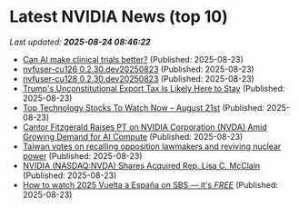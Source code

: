 # Latest NVIDIA News (top 10)
_Last updated: **2025-08-24 08:46:22**_

- [Can AI make clinical trials better?](https://finance.yahoo.com/news/ai-clinical-trials-better-083006873.html) (Published: 2025-08-23)
- [nvfuser-cu126 0.2.30.dev20250823](https://pypi.org/project/nvfuser-cu126/0.2.30.dev20250823/) (Published: 2025-08-23)
- [nvfuser-cu128 0.2.30.dev20250823](https://pypi.org/project/nvfuser-cu128/0.2.30.dev20250823/) (Published: 2025-08-23)
- [Trump's Unconstitutional Export Tax Is Likely Here to Stay](https://biztoc.com/x/4837647d16010c24) (Published: 2025-08-23)
- [Top Technology Stocks To Watch Now – August 21st](https://www.etfdailynews.com/2025/08/23/top-technology-stocks-to-watch-now-august-21st/) (Published: 2025-08-23)
- [Cantor Fitzgerald Raises PT on NVIDIA Corporation (NVDA) Amid Growing Demand for AI Compute](https://consent.yahoo.com/v2/collectConsent?sessionId=1_cc-session_e8126270-03df-46a9-b7ab-caa611ecb1ef) (Published: 2025-08-23)
- [Taiwan votes on recalling opposition lawmakers and reviving nuclear power](https://abcnews.go.com/International/wireStory/taiwan-votes-recalling-opposition-lawmakers-reviving-nuclear-power-124911560) (Published: 2025-08-23)
- [NVIDIA (NASDAQ:NVDA) Shares Acquired Rep. Lisa C. McClain](https://www.etfdailynews.com/2025/08/23/nvidia-nasdaqnvda-shares-acquired-rep-lisa-c-mcclain/) (Published: 2025-08-23)
- [How to watch 2025 Vuelta a España on SBS — it's *FREE*](https://www.techradar.com/how-to-watch/cycling/vuelta-a-espana-2025-free) (Published: 2025-08-23)

